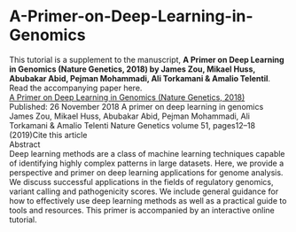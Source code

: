 
# A-Primer-on-Deep-Learning-in-Genomics


This tutorial is a supplement to the manuscript, <b> A Primer on Deep Learning in Genomics (Nature Genetics, 2018) by James Zou, Mikael Huss, Abubakar Abid, Pejman Mohammadi, Ali Torkamani & Amalio Telentil</b>.
Read the accompanying paper here.
<br>
[A Primer on Deep Learning in Genomics (Nature Genetics, 2018) ](https://www.nature.com/articles/s41588-018-0295-5)
<br>
Published: 26 November 2018
A primer on deep learning in genomics
James Zou, Mikael Huss, Abubakar Abid, Pejman Mohammadi, Ali Torkamani & Amalio Telenti 
Nature Genetics volume 51, pages12–18 (2019)Cite this article
<br>
Abstract
<br>
Deep learning methods are a class of machine learning techniques capable of identifying highly complex patterns in large datasets. Here, we provide a perspective and primer on deep learning applications for genome analysis. We discuss successful applications in the fields of regulatory genomics, variant calling and pathogenicity scores. We include general guidance for how to effectively use deep learning methods as well as a practical guide to tools and resources. This primer is accompanied by an interactive online tutorial.
